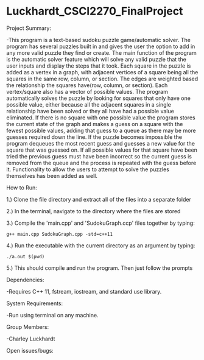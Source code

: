 # Luckhardt_CSCI2270_FinalProject

Project Summary:

-This program is a text-based sudoku puzzle game/automatic solver. The program has several puzzles built in and gives the user the option to add in any more valid puzzle they find or create. The main function of the program is the automatic solver feature which will solve any valid puzzle that the user inputs and display the steps that it took. Each square in the puzzle is added as a vertex in a graph, with adjacent vertices of a square being all the squares in the same row, column, or section.  The edges are weighted based the relationship the squares have(row, column, or section). Each vertex/square also has a vector of possible values.  The program automatically solves the puzzle by looking for squares that only have one possible value, either because all the adjacent squares in a single relationship have been solved or they all have had a possible value eliminated.  If there is no square with one possible value the program stores the current state of the graph and makes a guess on a square with the fewest possible values, adding that guess to a queue as there may be more guesses required down the line. If the puzzle becomes impossible the program dequeues the most recent guess and guesses a new value for the square that was guessed on.  If all possible values for that square have been tried the previous guess must have been incorrect so the current guess is removed from the queue and the process is repeated with the guess before it. Functionality to allow the users to attempt to solve the puzzles themselves has been added as well.

How to Run: 

1.) Clone the file directory and extract all of the files into a separate folder

2.) In the terminal, navigate to the directory where the files are stored

3.) Compile the 'main.cpp' and 'SudokuGraph.ccp' files together by typing:

    g++ main.cpp SudokuGraph.cpp -std=c++11
    
4.) Run the executable with the current directory as an argument by typing:

    ./a.out $(pwd)
    
5.) This should compile and run the program. Then just follow the prompts

Dependencies: 

-Requires C++ 11, fstream, iostream, and standard use library.
  

System Requirements: 

-Run using terminal on any machine.
  

Group Members: 

-Charley Luckhardt
  
  
Open issues/bugs:
